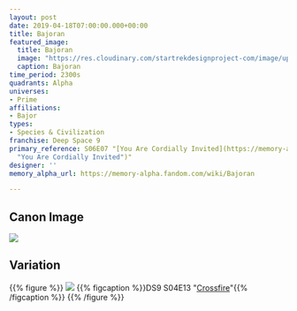 ```yaml
---
layout: post
date: 2019-04-18T07:00:00.000+00:00
title: Bajoran
featured_image:
  title: Bajoran
  image: "https://res.cloudinary.com/startrekdesignproject-com/image/upload/v1555635305/Bajoran.png"
  caption: Bajoran
time_period: 2300s
quadrants: Alpha
universes:
- Prime
affiliations:
- Bajor
types:
- Species & Civilization
franchise: Deep Space 9
primary_reference: S06E07 "[You Are Cordially Invited](https://memory-alpha.fandom.com/wiki/You_Are_Cordially_Invited
  "You Are Cordially Invited")"
designer: ''
memory_alpha_url: https://memory-alpha.fandom.com/wiki/Bajoran

---
```

## Canon Image

![](https://res.cloudinary.com/startrekdesignproject-com/image/upload/v1555635305/Bajoran1.jpg)

## Variation

{{% figure %}}
![](https://res.cloudinary.com/startrekdesignproject-com/image/upload/v1559797338/BajoranVar_Crossfire.jpg) {{% figcaption %}}DS9 S04E13 "[Crossfire](https://memory-alpha.fandom.com/wiki/Crossfire "Crossfire (episode)")"{{% /figcaption %}} {{% /figure %}}